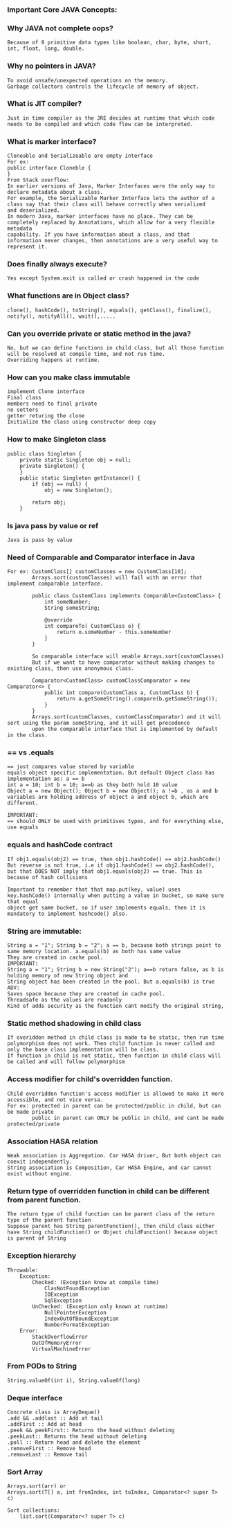 ### Important Core JAVA Concepts:

### Why JAVA not complete oops?
    Because of 8 primitive data types like boolean, char, byte, short, int, float, long, double.

### Why no pointers in JAVA?
    To avoid unsafe/unexpected operations on the memory.
    Garbage collectors controls the lifecycle of memory of object.

### What is JIT compiler?
    Just in time compiler as the JRE decides at runtime that which code needs to be compiled and which code flow can be interpreted.
   
### What is marker interface?
    Cloneable and Serializeable are empty interface
    For ex:
    public interface Cloneble {
    }
    From Stack overflow:
    In earlier versions of Java, Marker Interfaces were the only way to declare metadata about a class. 
    For example, the Serializable Marker Interface lets the author of a class say that their class will behave correctly when serialized 
    and deserialized.
    In modern Java, marker interfaces have no place. They can be completely replaced by Annotations, which allow for a very flexible metadata 
    capability. If you have information about a class, and that information never changes, then annotations are a very useful way to represent it.

### Does finally always execute?
    Yes except System.exit is called or crash happened in the code

### What functions are in Object class?
    clone(), hashCode(), toString(), equals(), getClass(), finalize(), notify(), notifyAll(), wait(),.....

### Can you override private or static method in the java?
    No, but we can define functions in child class, but all those function will be resolved at compile time, and not run time. 
    Overriding happens at runtime.

### How can you make class immutable
    implement Clone interface
    Final class
    members need to final private
    no setters
    getter returing the clone
    Initialize the class using constructor deep copy

### How to make Singleton class
    public class Singleton {
        private static Singleton obj = null;
        private Singleton() {
        }
        public static Singleton getInstance() {
            if (obj == null) {
                obj = new Singleton();

            return obj;
        }

### Is java pass by value or ref
    Java is pass by value

### Need of Comparable and Comparator interface in Java
    For ex: CustomClass[] customClasses = new CustomClass[10];
            Arrays.sort(customClasses) will fail with an error that implement comparable interface.

            public class CustomClass implements Comparable<CustomClass> {
                int someNumber;
                String someString;

                @override
                int compareTo( CustomClass o) {
                    return o.someNumber - this.someNumber
                }
            }
            
            So comparable interface will enable Arrays.sort(customClasses)
            But if we want to have comparator without making changes to existing class, then use anonymous class.
            
            Comparator<CustomClass> customClassComparator = new Comparator<> {
                public int compare(CustomClass a, CustomClass b) {
                    return a.getSomeString().compare(b.getSomeString());
                }
            }
            Arrays.sort(customClasses, customClassComparator) and it will sort using the param someString, and it will get precedence 
            upon the comparable interface that is implemented by default in the class.

### == vs .equals
    == just compares value stored by variable
    equals object specific implementation. But default Object class has implementation as: a == b
    int a = 10; int b = 10; a==b as they both hold 10 value
    Object a = new Object(); Object b = new Object(); a !=b , as a and b variables are holding address of object a and object b, which are different.

    IMPORTANT:
    == should ONLY be used with primitives types, and for everything else, use equals

### equals and hashCode contract
    If obj1.equals(obj2) == true, then obj1.hashCode() == obj2.hashCode()
    But reverse is not true, i.e if obj1.hashCode() == obj2.hashCode(), but that DOES NOT imply that obj1.equals(obj2) == true. This is because of hash collisions

    Important to remember that that map.put(key, value) uses key.hashCode() internally when putting a value in bucket, so make sure that equal 
    object get same bucket, so if user implements equals, then it is mandatory to implement hashcode() also.

### String are immutable:
    String a = "1"; String b = "2"; a == b, because both strings point to same memory location. a.equals(b) as both has same value
    They are created in cache pool.
    IMPORTANT:
    String a = "1"; String b = new String("2"); a==b return false, as b is holding memory of new String object and
    String object has been created in the pool. But a.equals(b) is true
    ADV:
    Saves space because they are created in cache pool.
    Threadsafe as the values are readonly
    Kind of adds security as the function cant modify the original string,

### Static method shadowing in child class
    If overidden method in child class is made to be static, then run time polymorphism does not work. Then child function is never called and only the base class implementation will be class. 
    If function in child is not static, then function in child class will be called and will follow polymorphism

### Access modifier for child's overridden function.
    Child overridden function's access modifier is allowed to make it more accessible, and not vice versa.
    For ex: protected in parent can be protected/public in child, but can be made private
            public in parent can ONLY be public in child, and cant be made protected/private

### Association HASA relation
    Weak association is Aggregation. Car HASA driver, But both object can coexit independently.
    String association is Composition, Car HASA Engine, and car cannot exist without engine.

### Return type of overridden function in child can be different from parent function.
    The return type of child function can be parent class of the return type of the parent function
    Suppose parent has String parentFunction(), then child class either have String childFunction() or Object childFunction() because object is parent of String

### Exception hierarchy
    Throwable:
        Exception:
            Checked: (Exception know at compile time)
                ClasNotFoundException
                IOException
                SqlException
            UnChecked: (Exception only known at runtime)
                NullPointerException
                IndexOutOfBoundException
                NumberFormatException
        Error:
            StackOverflowError
            OutOfMemoryError
            VirtualMachineError

### From PODs to String
    String.valueOf(int i), String.valueOf(long)

### Deque interface
    Concrete class is ArrayDeque()
    .add && .addlast :: Add at tail
    .addFirst :: Add at head
    .peek && peekFirst:: Returns the head without deleting
    .peekLast:: Returns the head without deleting
    .poll :: Return head and delete the element
    .removeFirst :: Remove head
    .removeLast :: Remove tail

### Sort Array
    Arrays.sort(arr) or 
    Arrays.sort(T[] a, int fromIndex, int toIndex, Comparator<? super T> c)
    
    Sort collections:
        list.sort(Comparator<? super T> c)